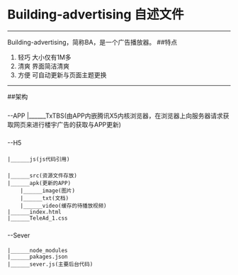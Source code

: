 # Building-advertising 自述文件
*************************************
Building-advertising，简称BA，是一个广告播放器。
##特点
1.	轻巧
		大小仅有1M多
2.	清爽
		界面简洁清爽
3.	方便
		可自动更新与页面主题更换
***********************************
##架构
###
--APP
	|______TxTBS(由APP内嵌腾讯X5内核浏览器，在浏览器上向服务器请求获取网页来进行楼宇广告的获取与APP更新)
###	
--H5
####
	|______js(js代码引用)
####
	|______src(资源文件存放)
	|______apk(更新的APP)
		|______image(图片)
		|______txt(文档)
		|______video(缓存的待播放视频)
	|______index.html
	|______TeleAd_1.css
###
--Sever
####
	|______node_modules
	|______pakages.json
	|______sever.js(主要后台代码)